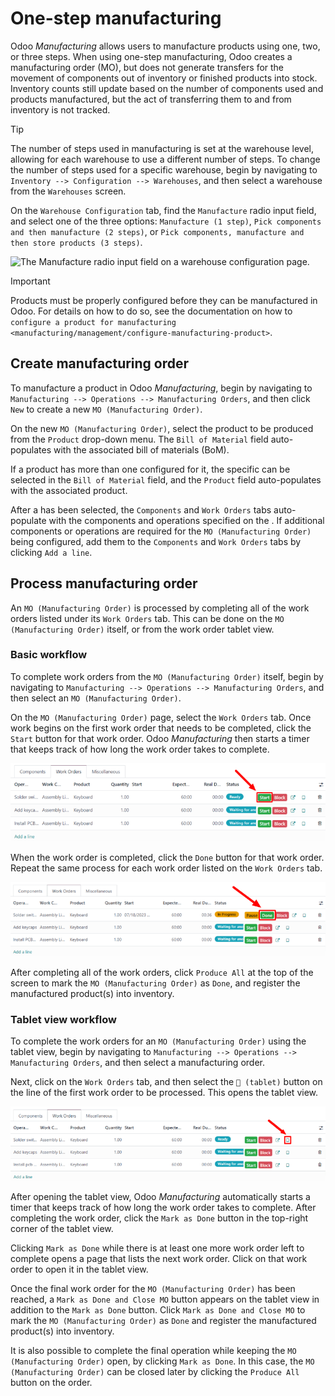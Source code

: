 # One-step manufacturing

Odoo *Manufacturing* allows users to manufacture products using one,
two, or three steps. When using one-step manufacturing, Odoo creates a
manufacturing order (MO), but does not generate transfers for the
movement of components out of inventory or finished products into stock.
Inventory counts still update based on the number of components used and
products manufactured, but the act of transferring them to and from
inventory is not tracked.

> [!TIP]
> The number of steps used in manufacturing is set at the warehouse
> level, allowing for each warehouse to use a different number of steps.
> To change the number of steps used for a specific warehouse, begin by
> navigating to `Inventory --> Configuration --> Warehouses`, and then
> select a warehouse from the `Warehouses` screen.
>
> On the `Warehouse Configuration` tab, find the `Manufacture` radio
> input field, and select one of the three options:
> `Manufacture (1 step)`, `Pick
> components and then manufacture (2 steps)`, or
> `Pick components, manufacture and then
> store products (3 steps)`.
>
> <img src="one_step_manufacturing/manufacturing-type.png"
> class="align-center"
> alt="The Manufacture radio input field on a warehouse configuration page." />

> [!IMPORTANT]
> Products must be properly configured before they can be manufactured
> in Odoo. For details on how to do so, see the documentation on how to
> `configure a product for manufacturing
> <manufacturing/management/configure-manufacturing-product>`.

## Create manufacturing order

To manufacture a product in Odoo *Manufacturing*, begin by navigating to
`Manufacturing --> Operations --> Manufacturing Orders`, and then click
`New` to create a new `MO (Manufacturing Order)`.

On the new `MO (Manufacturing Order)`, select the product to be produced
from the `Product` drop-down menu. The `Bill of Material` field
auto-populates with the associated bill of materials (BoM).

If a product has more than one configured for it, the specific can be
selected in the `Bill of Material` field, and the `Product` field
auto-populates with the associated product.

After a has been selected, the `Components` and `Work Orders` tabs
auto-populate with the components and operations specified on the . If
additional components or operations are required for the
`MO (Manufacturing Order)` being configured, add them to the
`Components` and `Work Orders` tabs by clicking `Add a line`.

## Process manufacturing order

An `MO (Manufacturing Order)` is processed by completing all of the work
orders listed under its `Work Orders` tab. This can be done on the
`MO (Manufacturing Order)` itself, or from the work order tablet view.

### Basic workflow

To complete work orders from the `MO (Manufacturing Order)` itself,
begin by navigating to `Manufacturing
--> Operations --> Manufacturing Orders`, and then select an
`MO (Manufacturing Order)`.

On the `MO (Manufacturing Order)` page, select the `Work Orders` tab.
Once work begins on the first work order that needs to be completed,
click the `Start` button for that work order. Odoo *Manufacturing* then
starts a timer that keeps track of how long the work order takes to
complete.

<img src="one_step_manufacturing/start-button.png" class="align-center"
alt="The Start button for an operation on a manufacturing order." />

When the work order is completed, click the `Done` button for that work
order. Repeat the same process for each work order listed on the
`Work Orders` tab.

<img src="one_step_manufacturing/done-button.png" class="align-center"
alt="The Done button for an operation on a manufacturing order." />

After completing all of the work orders, click `Produce All` at the top
of the screen to mark the `MO (Manufacturing Order)` as `Done`, and
register the manufactured product(s) into inventory.

### Tablet view workflow

To complete the work orders for an `MO (Manufacturing Order)` using the
tablet view, begin by navigating to
`Manufacturing --> Operations --> Manufacturing Orders`, and then select
a manufacturing order.

Next, click on the `Work Orders` tab, and then select the `📱 (tablet)`
button on the line of the first work order to be processed. This opens
the tablet view.

<img src="one_step_manufacturing/tablet-view-button.png"
class="align-center"
alt="The tablet view button for a work order on a manufacturing order." />

After opening the tablet view, Odoo *Manufacturing* automatically starts
a timer that keeps track of how long the work order takes to complete.
After completing the work order, click the `Mark as Done` button in the
top-right corner of the tablet view.

Clicking `Mark as Done` while there is at least one more work order left
to complete opens a page that lists the next work order. Click on that
work order to open it in the tablet view.

Once the final work order for the `MO (Manufacturing Order)` has been
reached, a `Mark as Done and Close MO` button appears on the tablet view
in addition to the `Mark as Done` button. Click
`Mark as Done and Close MO` to mark the `MO (Manufacturing Order)` as
`Done` and register the manufactured product(s) into inventory.

It is also possible to complete the final operation while keeping the
`MO (Manufacturing Order)` open, by clicking `Mark as Done`. In this
case, the `MO (Manufacturing Order)` can be closed later by clicking the
`Produce All` button on the order.
